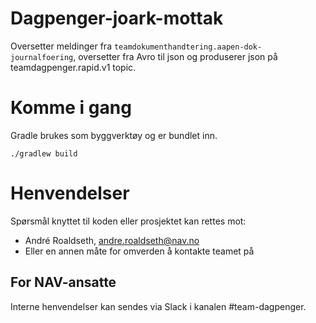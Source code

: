 # Dagpenger-joark-mottak

Oversetter meldinger fra `teamdokumenthandtering.aapen-dok-journalfoering`, oversetter fra Avro til json og produserer json på teamdagpenger.rapid.v1 topic. 



# Komme i gang

Gradle brukes som byggverktøy og er bundlet inn. 

`./gradlew build` 

# Henvendelser

Spørsmål knyttet til koden eller prosjektet kan rettes mot:

* André Roaldseth, andre.roaldseth@nav.no 
* Eller en annen måte for omverden å kontakte teamet på

## For NAV-ansatte

Interne henvendelser kan sendes via Slack i kanalen #team-dagpenger. 
